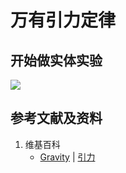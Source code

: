 # 万有引力定律

## 开始做实体实验

![](/images/力学/万有引力/万有引力定律/1a1.jpg)

## 参考文献及资料

1. 维基百科
	- [Gravity](https://en.wikipedia.org/wiki/Gravity) | [引力](https://zh.wikipedia.org/wiki/%E5%BC%95%E5%8A%9B)